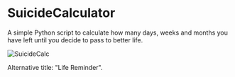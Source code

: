 # SuicideCalculator
A simple Python script to calculate how many days, weeks and months you have left until you decide to pass to better life.

![SuicideCalc](https://github.com/Valadramuz/SuicideCalculator/assets/100401499/e2344eed-f7f8-464e-ab6c-8ec1dfb0dcb4)


Alternative title: "Life Reminder".
